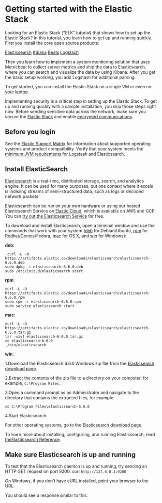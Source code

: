 # Getting started with the Elastic Stack

 Looking for an Elastic Stack ("ELK" tutorial) that shows how to set up the Elastic Stack? In this tutorial, you learn how to get up and running quickly. First you install the core open source products:
 
[Elasticsearch](https://www.elastic.co/docs#install-elasticsearch)
[Kibana](https://www.elastic.co/docs#install-kibana)
[Beats](https://www.elastic.co/docs#install-beats)
[Logstach](https://www.elastic.co/docs#install-logstash)


Then you learn how to implement a system monitoring solution that uses Metricbeat to collect server metrics and ship the data to Elasticsearch, where you can search and visualize the data by using Kibana. After you get the basic setup working, you add Logstash for additional parsing.

To get started, you can install the Elastic Stack on a single VM or even on your laptop.

Implementing security is a critical step in setting up the Elastic Stack. To get up and running quickly with a sample installation, you skip those steps right now. Before sending sensitive data across the network, make sure you secure the [Elastic Stack](https://www.elastic.co/guide/en/elasticsearch/reference/6.6/elasticsearch-security.html) and enable [encrypted communications](https://www.elastic.co/guide/en/elasticsearch/reference/6.6/encrypting-communications.html).

## Before you login

   See the [Elastic Support Matrix](https://www.elastic.co/pt/support/matrix) for information about supported operating systems and product compatibility.
   Verify that your system meets the [minimum JVM requirements](https://www.elastic.co/guide/en/elasticsearch/reference/6.6/encrypting-communications.html) for Logstash and Elasticsearch.

## Install ElasticSearch

[Elasticsearch](https://www.elastic.co/pt/elasticsearch) is a real-time, distributed storage, search, and analytics engine. It can be used for many purposes, but one context where it excels is indexing streams of semi-structured data, such as logs or decoded network packets.

Elasticsearch can be run on your own hardware or using our hosted Elasticsearch Service on [Elastic Cloud](https://www.elastic.co/pt/cloud), which is available on AWS and GCP. You can [try out the Elasticsearch Service](https://www.elastic.co/pt/cloud/elasticsearch-service/signup) for free.

To download and install Elasticsearch, open a terminal window and use the commands that work with your system ([deb](https://www.elastic.co/docs#deb) for Debian/Ubuntu, [rpm](https://www.elastic.co/docs#rpm) for Redhat/Centos/Fedora, [mac](https://www.elastic.co/docs#mac) for OS X, and [win](https://www.elastic.co/docs#win) for Windows):

**deb**:
```
 curl -L -O https://artifacts.elastic.co/downloads/elasticsearch/elasticsearch-6.6.0.deb
sudo dpkg -i elasticsearch-6.6.0.deb
sudo /etc/init.d/elasticsearch start
```

**rpm**:
```
curl -L -O https://artifacts.elastic.co/downloads/elasticsearch/elasticsearch-6.6.0.rpm
sudo rpm -i elasticsearch-6.6.0.rpm
sudo service elasticsearch start
```
**mac**:
 ```
curl -L -O https://artifacts.elastic.co/downloads/elasticsearch/elasticsearch-6.6.0.tar.gz
tar -xzvf elasticsearch-6.6.0.tar.gz
cd elasticsearch-6.6.0
./bin/elasticsearch

```

**win**:

 1.Download the Elasticsearch 6.6.0 Windows zip file from the [Elasticsearch download page](https://www.elastic.co/pt/downloads/elasticsearch).
 
 2.Extract the contents of the zip file to a directory on your computer, for example, ```C:\Program Files.```
 
 3.Open a command prompt as an Administrator and navigate to the directory that contains the extracted files, for example:
 ```
 cd C:\Program Files\elasticsearch-6.6.0
```
4.Start Elasticsearch

For other operating systems, go to the [Elasticsearch download page](https://www.elastic.co/pt/downloads/elasticsearch).

To learn more about installing, configuring, and running Elasticsearch, read [theElasticsearch Reference](https://www.elastic.co/guide/en/elasticsearch/reference/current/index.html).

## Make sure Elasticsearch is up and running

To test that the Elasticsearch daemon is up and running, try sending an HTTP GET request on port 9200.
 curl ```http://127.0.0.1:9200 ```
 
On Windows, if you don’t have cURL installed, point your browser to the URL.

You should see a response similar to this:


   

   
 

 
 

